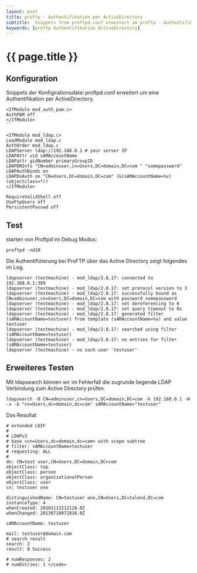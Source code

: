 ```yaml
---
layout: post
title: proftp - Authentifikation per ActiveDirectory
subtitle:  Snippets from proftpd.conf erweitert um proftp - Authentifikation per ActiveDirectory, ergänzt sind Beispielwerte für den Connector ans Active Directory.
keywords: [proftp Authentifikation ActiveDirectory]
---
```

# {{ page.title }}

## Konfiguration

Snippets der Konfigirationsdatei proftpd.conf erweitert um eine Authentifikation per ActiveDirectory.
```
<IfModule mod_auth_pam.c>
AuthPAM off
</IfModule>
``

<IfModule mod_ldap.c>
LoadModule mod_ldap.c
AuthOrder mod_ldap.c
LDAPServer ldap://192.168.0.1 # your server IP
LDAPAttr uid sAMAccountName
LDAPattr gidNumber primaryGroupID
LDAPDNInfo "CN=adminuser,cn=Users,DC=domain,DC=com " "somepassword"
LDAPAuthBinds on
LDAPDoAuth on "CN=Users,DC=domain,DC=com" (&(sAMAccountName=%v)(objectclass=*))
</IfModule>

RequireValidShell off
UseFtpUsers off
PersistentPasswd off
```

## Test
starten von Proftpd im Debug Modus:

```
proftpd -nd10
```
Die Authentifizierung bei ProFTP über das Active Directory zeigt folgendes im Log.

```
ldapserver (testmachine) - mod_ldap/2.8.17: connected to 192.168.0.1:389
ldapserver (testmachine) - mod_ldap/2.8.17: set protocol version to 3
ldapserver (testmachine) - mod_ldap/2.8.17: successfully bound as CN=adminuser,cn=Users,DC=domain,DC=com with password somepassword
ldapserver (testmachine) - mod_ldap/2.8.17: set dereferencing to 0
ldapserver (testmachine) - mod_ldap/2.8.17: set query timeout to 0s
ldapserver (testmachine) - mod_ldap/2.8.17: generated filter (sAMAccountName=testuser) from template (sAMAccountName=%u) and value testuser
ldapserver (testmachine) - mod_ldap/2.8.17: searched using filter (sAMAccountName=testuser)
ldapserver (testmachine) - mod_ldap/2.8.17: no entries for filter (sAMAccountName=testuser)
ldapserver (testmachine) - no such user 'testuser'
```

## Erweiteres Testen

Mit ldapsearch können wir im Fehlerfall die zugrunde liegende LDAP Verbindung zum Active Directory prüfen.

```
ldapsearch -D CN=adminuser,cn=Users,DC=domain,DC=com -h 192.168.0.1 -W -x -b "cn=Users,dc=domain,dc=com" sAMAccountName="testuser"
```

Das Resultat

```
# extended LDIF
#
# LDAPv3
# base <cn=Users,dc=domain,dc=com> with scope subtree
# filter: sAMAccountName=testuser
# requesting: ALL
#
dn: CN=test user,CN=Users,DC=domain,DC=com
objectClass: top
objectClass: person
objectClass: organizationalPerson
objectClass: user
cn: testuser one

distinguishedName: CN=testuser one,CN=Users,DC=talend,DC=com
instanceType: 4
whenCreated: 20101113212128.0Z
whenChanged: 20130710072816.0Z

sAMAccountName: testuser

mail: testuser@domain.com
# search result
search: 2
result: 0 Success

# numResponses: 2
# numEntries: 1 </code>
```
